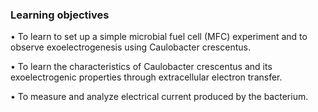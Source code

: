 ### Learning objectives

•	To learn to set up a simple microbial fuel cell (MFC) experiment and to observe exoelectrogenesis using Caulobacter crescentus.

•	To learn the characteristics of Caulobacter crescentus and its exoelectrogenic properties through extracellular electron transfer.

•	To measure and analyze electrical current produced by the bacterium.
